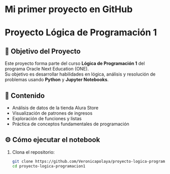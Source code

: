 # Mi primer proyecto en GitHub
# Proyecto Lógica de Programación 1

## 🎯 Objetivo del Proyecto
Este proyecto forma parte del curso **Lógica de Programación 1** del programa Oracle Next Education (ONE).  
Su objetivo es desarrollar habilidades en lógica, análisis y resolución de problemas usando **Python** y **Jupyter Notebooks**.

## 🧩 Contenido
- Análisis de datos de la tienda Alura Store
- Visualización de patrones de ingresos
- Exploración de funciones y listas
- Práctica de conceptos fundamentales de programación

## ⚙️ Cómo ejecutar el notebook
1. Clona el repositorio:
   ```bash
   git clone https://github.com/Veronicapolaya/proyecto-logica-programacion1.git
   cd proyecto-logica-programacion1

